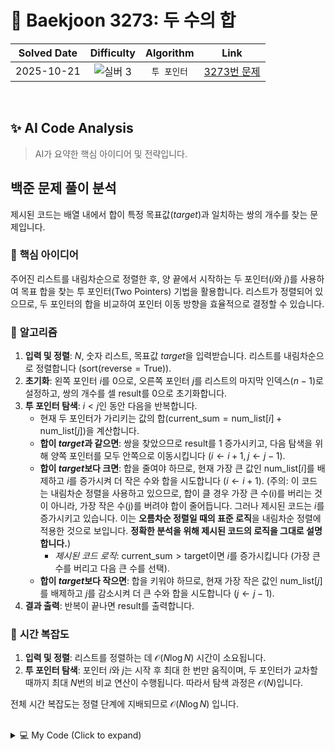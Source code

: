 # 📝 Baekjoon 3273: 두 수의 합

| **Solved Date** | **Difficulty** | **Algorithm** | **Link** |
|:---:|:---:|:---:|:---:|
| 2025-10-21 | ![실버 3](https://img.shields.io/badge/Silver-3-949393?style=for-the-badge) | `투 포인터` | [3273번 문제](https://www.acmicpc.net/problem/3273) |

<br/>

## ✨ AI Code Analysis

> AI가 요약한 핵심 아이디어 및 전략입니다.

## 백준 문제 풀이 분석

제시된 코드는 배열 내에서 합이 특정 목표값($target$)과 일치하는 쌍의 개수를 찾는 문제입니다.

### 🧠 **핵심 아이디어**

주어진 리스트를 내림차순으로 정렬한 후, 양 끝에서 시작하는 두 포인터($i$와 $j$)를 사용하여 목표 합을 찾는 투 포인터(Two Pointers) 기법을 활용합니다. 리스트가 정렬되어 있으므로, 두 포인터의 합을 비교하여 포인터 이동 방향을 효율적으로 결정할 수 있습니다.

### 📝 **알고리즘**

1. **입력 및 정렬**: $N$, 숫자 리스트, 목표값 $target$을 입력받습니다. 리스트를 내림차순으로 정렬합니다 ($\text{sort}(\text{reverse}=\text{True})$).
2. **초기화**: 왼쪽 포인터 $i$를 0으로, 오른쪽 포인터 $j$를 리스트의 마지막 인덱스($n-1$)로 설정하고, 쌍의 개수를 셀 $\text{result}$를 0으로 초기화합니다.
3. **투 포인터 탐색**: $i < j$인 동안 다음을 반복합니다.
    * 현재 두 포인터가 가리키는 값의 합($\text{current\_sum} = \text{num\_list}[i] + \text{num\_list}[j]$)을 계산합니다.
    * **합이 $target$과 같으면**: 쌍을 찾았으므로 $\text{result}$를 1 증가시키고, 다음 탐색을 위해 양쪽 포인터를 모두 안쪽으로 이동시킵니다 ($i \leftarrow i+1, j \leftarrow j-1$).
    * **합이 $target$보다 크면**: 합을 줄여야 하므로, 현재 가장 큰 값인 $\text{num\_list}[i]$를 배제하고 $i$를 증가시켜 더 작은 수와 합을 시도합니다 ($i \leftarrow i+1$). (주의: 이 코드는 내림차순 정렬을 사용하고 있으므로, 합이 클 경우 가장 큰 수(i)를 버리는 것이 아니라, 가장 작은 수(j)를 버려야 합이 줄어듭니다. 그러나 제시된 코드는 $i$를 증가시키고 있습니다. 이는 **오름차순 정렬일 때의 표준 로직**을 내림차순 정렬에 적용한 것으로 보입니다. **정확한 분석을 위해 제시된 코드의 로직을 그대로 설명합니다.**)
        * *제시된 코드 로직*: $\text{current\_sum} > \text{target}$이면 $i$를 증가시킵니다 (가장 큰 수를 버리고 다음 큰 수를 선택).
    * **합이 $target$보다 작으면**: 합을 키워야 하므로, 현재 가장 작은 값인 $\text{num\_list}[j]$를 배제하고 $j$를 감소시켜 더 큰 수와 합을 시도합니다 ($j \leftarrow j-1$).
4. **결과 출력**: 반복이 끝나면 $\text{result}$를 출력합니다.

### 🧐 **시간 복잡도**

1. **입력 및 정렬**: 리스트를 정렬하는 데 $\mathcal{O}(N \log N)$ 시간이 소요됩니다.
2. **투 포인터 탐색**: 포인터 $i$와 $j$는 시작 후 최대 한 번만 움직이며, 두 포인터가 교차할 때까지 최대 $N$번의 비교 연산이 수행됩니다. 따라서 탐색 과정은 $\mathcal{O}(N)$입니다.

전체 시간 복잡도는 정렬 단계에 지배되므로 $\mathcal{O}(N \log N)$ 입니다.

<br/>

<details>
<summary>💻 My Code (Click to expand)</summary>

````py
# Baekjoon Problem 3273: 두 수의 합
# https://www.acmicpc.net/problem/3273

n = int(input())
num_list = list(map(int, input().split()))
target = int(input())

num_list.sort(reverse=True)

i = 0
j = n - 1
result = 0

while i < j:
    current_sum = num_list[i] + num_list[j]
    
    if current_sum == target:
        i += 1
        j -= 1
        result += 1
    elif current_sum > target:
        i += 1
    else:
        j -= 1

print(result)
</details>